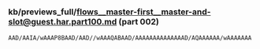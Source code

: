 ### kb/previews_full/flows__master-first__master-and-slot@guest.har.part100.md (part 002)

```md
AAD/AAIA/wAAAP8BAAD/AAD//wAAAQABAAD/AAAAAAAAAAAAAAD/AQAAAAAA/wAAAAAAA
```

```
